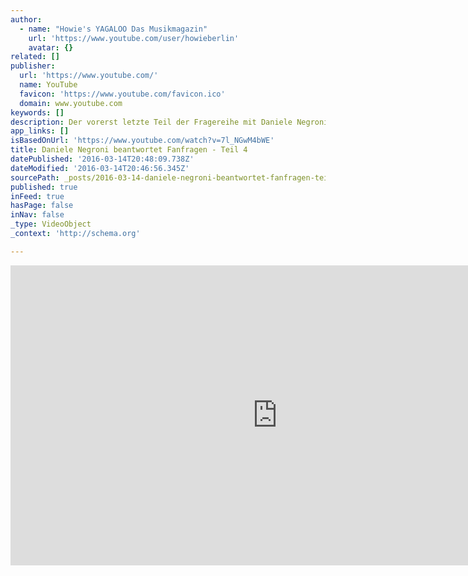```yaml
---
author:
  - name: "Howie's YAGALOO Das Musikmagazin"
    url: 'https://www.youtube.com/user/howieberlin'
    avatar: {}
related: []
publisher:
  url: 'https://www.youtube.com/'
  name: YouTube
  favicon: 'https://www.youtube.com/favicon.ico'
  domain: www.youtube.com
keywords: []
description: Der vorerst letzte Teil der Fragereihe mit Daniele Negroni. Zum Abschluss geht es nochmal um die Negromies und die diesjährige DSDS-Staffel.
app_links: []
isBasedOnUrl: 'https://www.youtube.com/watch?v=7l_NGwM4bWE'
title: Daniele Negroni beantwortet Fanfragen - Teil 4
datePublished: '2016-03-14T20:48:09.738Z'
dateModified: '2016-03-14T20:46:56.345Z'
sourcePath: _posts/2016-03-14-daniele-negroni-beantwortet-fanfragen-teil-4.md
published: true
inFeed: true
hasPage: false
inNav: false
_type: VideoObject
_context: 'http://schema.org'

---
```

<iframe src="https://cdn.embedly.com/widgets/media.html?src=https%3A%2F%2Fwww.youtube.com%2Fembed%2F7l_NGwM4bWE%3Ffeature%3Doembed&amp;url=https%3A%2F%2Fwww.youtube.com%2Fwatch%3Fv%3D7l_NGwM4bWE&amp;image=https%3A%2F%2Fi.ytimg.com%2Fvi%2F7l_NGwM4bWE%2Fhqdefault.jpg&amp;key=b7d04c9b404c499eba89ee7072e1c4f7&amp;type=text%2Fhtml&amp;schema=youtube" width="854" height="480" scrolling="no" frameborder="0" allowfullscreen="allowfullscreen" style=""></iframe>